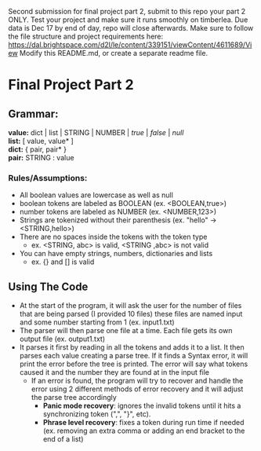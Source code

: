 Second submission for final project part 2, submit to this repo your part 2 ONLY.
Test your project and make sure it runs smoothly on timberlea.
Due data is Dec 17 by end of day, repo will close afterwards.
Make sure to follow the file structure and project requirements here:
https://dal.brightspace.com/d2l/le/content/339151/viewContent/4611689/View
Modify this README.md, or create a separate readme file.


# Final Project Part 2

## Grammar:
**value:** dict | list | STRING | NUMBER | _true_ | _false_ | _null_
<br/>**list:** [ value, value* ]
<br/>**dict:** { pair, pair* }
<br/>**pair:** STRING : value


### Rules/Assumptions:
- All boolean values are lowercase as well as null
- boolean tokens are labeled as BOOLEAN (ex. <BOOLEAN,true>)
- number tokens are labeled as NUMBER (ex. <NUMBER,123>)
- Strings are tokenized without their parenthesis (ex. "hello" -> <STRING,hello>)
- There are no spaces inside the tokens with the token type
  - ex. <STRING, abc> is valid, <STRING ,abc> is not valid
- You can have empty strings, numbers, dictionaries and lists
    - ex. {} and [] is valid

## Using The Code
- At the start of the program, it will ask the user for the number of files that are being parsed (I provided 10 files) 
these files are named input and some number starting from 1 (ex. input1.txt)
- The parser will then parse one file at a time. Each file gets its own output file (ex. output1.txt)
- It parses it first by reading in all the tokens and adds it to a list. It then parses each value creating a 
  parse tree. If it finds a Syntax error, it will print the error before the tree is printed. The error will say what tokens caused it and the number they are found at in the input file
    - If an error is found, the program will try to recover and handle the error using 2 different methods of error recovery and it will adjust the parse tree accordingly
      - **Panic mode recovery**: ignores the invalid tokens until it hits a synchronizing token (",", "}", etc).
      - **Phrase level recovery**: fixes a token during run time if needed (ex. removing an extra comma or adding an end bracket to the end of a list)
